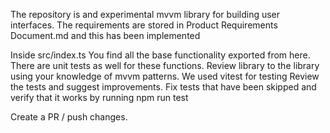 The repository is and experimental mvvm library for building user interfaces.
The requirements are stored in Product Requirements Document.md and this has been implemented

Inside src/index.ts You find all the base functionality exported from here.
There are unit tests as well for these functions.
Review library to the library using your knowledge of mvvm patterns.
We used vitest for testing
Review the tests and suggest improvements.
Fix tests that have been skipped and verify that it works by running
npm run test

Create a PR / push changes.
